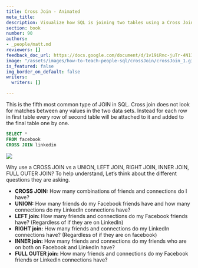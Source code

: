 ```yaml
---
title: Cross Join - Animated
meta_title: 
description: Visualize how SQL is joining two tables using a Cross Join.
section: book
number: 90
authors:
- _people/matt.md
reviewers: []
feedback_doc_url: https://docs.google.com/document/d/1v19iRnc-juTr-4N11iw-vm3GyD_izU-QU3qJUV71G9Q/edit?usp=sharing
image: "/assets/images/how-to-teach-people-sql/crossJoin/crossJoin_1.gif"
is_featured: false
img_border_on_default: false
writers:
  writers: []

---
```

This is the fifth most common type of JOIN in SQL. Cross join does not look for matches between any values in the two data sets. Instead for each row in first table every row of second table will be attached to it and added to the final table one by one.

```sql
SELECT *
FROM facebook
CROSS JOIN linkedin
```

![](/assets/images/how-to-teach-people-sql/crossJoin/crossJoin_1.gif)

Why use a CROSS JOIN vs a UNION, LEFT JOIN, RIGHT JOIN, INNER JOIN, FULL OUTER JOIN? To help understand, Let’s think about the different questions they are asking.


* **CROSS JOIN:** How many combinations of friends and connections do I have?
* **UNION:** How many friends do my Facebook friends have and how many connections do my LinkedIn connections have?
* **LEFT join:** How many friends and connections do my Facebook friends have? (Regardless of if they are on LinkedIn)
* **RIGHT join:** How many friends and connections do my LinkedIn connections have? (Regardless of if they are on facebook)
* **INNER join:** How many friends and connections do my friends who are on both on Facebook and LinkedIn have?
* **FULL OUTER join:** How many friends and connections do my Facebook friends or LinkedIn connections have?